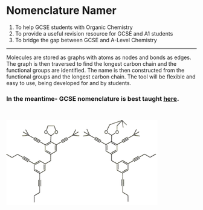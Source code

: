 # Nomenclature Namer
1. To help GCSE students with Organic Chemistry
2. To provide a useful revision resource for GCSE and A1 students
3. To bridge the gap between GCSE and A-Level Chemistry
---
Molecules are stored as graphs with atoms as nodes and bonds as edges. The graph is then traversed to find the longest carbon chain and the functional groups are identified. The name is then constructed from the functional groups and the longest carbon chain. The tool will be flexible and easy to use, being developed for and by students.
### In the meantime- GCSE nomenclature is best taught [here](https://www.chemguide.co.uk/basicorg/conventions/names.html).
<br>

[![Molecule Stick Figures - Credit ACS](Stickfigures.png)](https://www.wired.com/2008/01/twisted-chemist/)